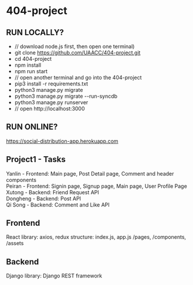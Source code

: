 # 404-project

## RUN LOCALLY?
- // download node.js first, then open one terminal)
- git clone https://github.com/UAACC/404-project.git
- cd 404-project
- npm install
- npm run start
- // open another terminal and go into the 404-project
- pip3 install -r requirements.txt
- python3 manage.py migrate
- python3 manage.py migrate --run-syncdb
- python3 manage.py runserver
- // open http://localhost:3000

## RUN ONLINE?
https://social-distribution-app.herokuapp.com

## Project1 - Tasks
Yanlin - Frontend:  Main page, Post Detail page, Comment and header components <br />
Peiran - Frontend: Signin page, Signup page, Main page, User Profile Page<br />
Xutong - Backend: Friend Request API<br />
Dongheng - Backend: Post API<br />
Qi Song - Backend: Comment and Like API <br />

## Frontend
React
library: axios, redux
structure: index.js, app.js /pages, /components, /assets


## Backend
Django
library: Django REST framework

